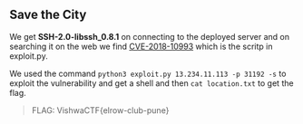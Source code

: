 ## Save the City

We get **SSH-2.0-libssh_0.8.1** on connecting to the deployed server and on searching it on the web we find [CVE-2018-10993](https://gist.github.com/mgeeky/a7271536b1d815acfb8060fd8b65bd5d) which is the scritp in exploit.py.

We used the command `python3 exploit.py 13.234.11.113 -p 31192 -s` to exploit the vulnerability and get a shell and then `cat location.txt` to get the flag.

>FLAG: VishwaCTF{elrow-club-pune}